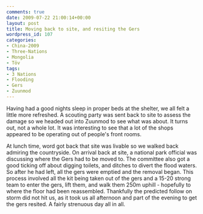 ```yaml
---
comments: true
date: 2009-07-22 21:00:14+00:00
layout: post
title: Moving back to site, and resiting the Gers
wordpress_id: 107
categories:
- China-2009
- Three-Nations
- Mongolia
- Töv
tags:
- 3 Nations
- Flooding
- Gers
- Zuunmod
---
```


Having had a good nights sleep in proper beds at the shelter, we all felt a little more refreshed. A scouting party was sent back to site to assess the damage so we headed out into Zuunmod to see what was about. It turns out, not a whole lot. It was interesting to see that a lot of the shops appeared to be operating out of people's front rooms.

At lunch time, word got back that site was livable so we walked back admiring the countryside. On arrival back at site, a national park official was discussing where the Gers had to be moved to. The committee also got a good ticking off about digging toilets, and ditches to divert the flood waters. So after he had left, all the gers were emptied and the removal began. This process involved all the kit being taken out of the gers and a 15-20 strong team to enter the gers, lift them, and walk them 250m uphill - hopefully to where the floor had been reassembled. Thankfully the predicted follow on storm did not hit us, as it took us all afternoon and part of the evening to get the gers resited. A fairly strenuous day all in all.
